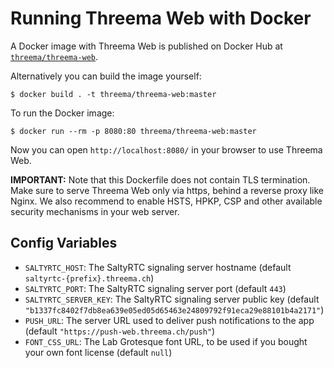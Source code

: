 # Running Threema Web with Docker

A Docker image with Threema Web is published on Docker Hub at
[`threema/threema-web`](https://hub.docker.com/r/threema/threema-web).

Alternatively you can build the image yourself:

    $ docker build . -t threema/threema-web:master

To run the Docker image:

    $ docker run --rm -p 8080:80 threema/threema-web:master

Now you can open `http://localhost:8080/` in your browser to use Threema Web.

**IMPORTANT:** Note that this Dockerfile does not contain TLS termination. Make
sure to serve Threema Web only via https, behind a reverse proxy like Nginx. We
also recommend to enable HSTS, HPKP, CSP and other available security
mechanisms in your web server.


## Config Variables

- `SALTYRTC_HOST`: The SaltyRTC signaling server hostname
  (default `saltyrtc-{prefix}.threema.ch`)
- `SALTYRTC_PORT`: The SaltyRTC signaling server port (default `443`)
- `SALTYRTC_SERVER_KEY`: The SaltyRTC signaling server public key
  (default `"b1337fc8402f7db8ea639e05ed05d65463e24809792f91eca29e88101b4a2171"`)
- `PUSH_URL`: The server URL used to deliver push notifications to the app
  (default `"https://push-web.threema.ch/push"`)
- `FONT_CSS_URL`: The Lab Grotesque font URL, to be used if you bought your own
  font license (default `null`)
